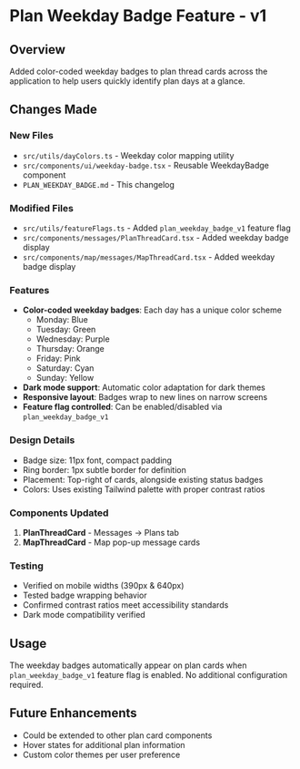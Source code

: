 
# Plan Weekday Badge Feature - v1

## Overview
Added color-coded weekday badges to plan thread cards across the application to help users quickly identify plan days at a glance.

## Changes Made

### New Files
- `src/utils/dayColors.ts` - Weekday color mapping utility
- `src/components/ui/weekday-badge.tsx` - Reusable WeekdayBadge component
- `PLAN_WEEKDAY_BADGE.md` - This changelog

### Modified Files
- `src/utils/featureFlags.ts` - Added `plan_weekday_badge_v1` feature flag
- `src/components/messages/PlanThreadCard.tsx` - Added weekday badge display
- `src/components/map/messages/MapThreadCard.tsx` - Added weekday badge display

### Features
- **Color-coded weekday badges**: Each day has a unique color scheme
  - Monday: Blue
  - Tuesday: Green  
  - Wednesday: Purple
  - Thursday: Orange
  - Friday: Pink
  - Saturday: Cyan
  - Sunday: Yellow
- **Dark mode support**: Automatic color adaptation for dark themes
- **Responsive layout**: Badges wrap to new lines on narrow screens
- **Feature flag controlled**: Can be enabled/disabled via `plan_weekday_badge_v1`

### Design Details
- Badge size: 11px font, compact padding
- Ring border: 1px subtle border for definition
- Placement: Top-right of cards, alongside existing status badges
- Colors: Uses existing Tailwind palette with proper contrast ratios

### Components Updated
1. **PlanThreadCard** - Messages → Plans tab
2. **MapThreadCard** - Map pop-up message cards

### Testing
- Verified on mobile widths (390px & 640px)
- Tested badge wrapping behavior
- Confirmed contrast ratios meet accessibility standards
- Dark mode compatibility verified

## Usage
The weekday badges automatically appear on plan cards when `plan_weekday_badge_v1` feature flag is enabled. No additional configuration required.

## Future Enhancements
- Could be extended to other plan card components
- Hover states for additional plan information
- Custom color themes per user preference
